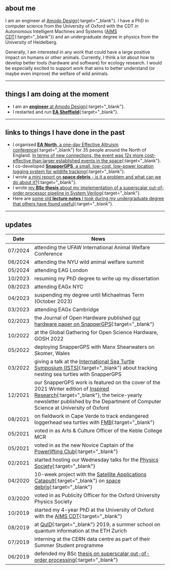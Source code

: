 ## about me

I am an engineer at [Amodo Design](https://www.amododesign.com/){:target="\_blank"}. I have a PhD in computer science from the University of Oxford with the CDT in Autonomous Intelligent Machines and Systems ([AIMS CDT](https://aims.robots.ox.ac.uk/){:target="\_blank"}) and an undergraduate degree in physics from the University of Heidelberg.

Generally, I am interested in any work that could have a large positive impact on humans or other animals. Currently, I think a lot about how to develop better tools (hardware and software) for ecology research. I would be especially excited to support work that aims to better understand (or maybe even improve) the welfare of wild animals.

<!-- My most recent project involved co-developing [SnapperGPS](https://twitter.com/SnapperGPS){:target="_blank"}, an open-source, low-cost, low-power GNSS location data logging system, specifically developed for tracking wild animals. My supervisor is [Prof Alex Rogers](http://www.cs.ox.ac.uk/people/alex.rogers/){:target="_blank"}. -->

<!-- I want to use my career to improve wellbeing now and in the future. I think that I can currently have the highest impact by researching potential new cause areas and effective interventions. I am also interested in developing potentially high-impact technologies (hardware and software). -->

<!-- Apart from my PhD work, I am currently trying to understand if ecosystem collapse is a neglected existential risk. We currently have no technology to replace key ecosystem services, such as providing breathable air, safe water and pollination. It seems unclear how likely catastrophic ecosystem collapse is, although accelerating biodiversity loss is an alarming indicator that this risk is increasing rapidly. <br> -->

<!-- Another recent side interest of mine is how improving supply chains (particularly through local and distributed manufacturing) can drastically reduce the costs of humanitarian aid work. <br><br> -->

---

## things I am doing at the moment

- I am an [**engineer** at Amodo Design](https://www.amododesign.com/){:target="\_blank"}.
- I restarted and run [**EA Sheffield**](https://ea-sheffield.github.io/){:target="\_blank"}.


---

## links to things I have done in the past
- I organised [**EA North**, a one-day Effective Altruism conference](https://forum.effectivealtruism.org/posts/eQcpxyLfXoA8bXY6K/ea-north-2025-retrospective){:target="\_blank"} for 35 people around the North of England. [In terms of new connections, the event was 12x more cost-effective than larger established events in the space](https://forum.effectivealtruism.org/posts/m9sTFoAsE8dSnzoBt/untitled-draft-tr7p){:target="\_blank"}.
- I co-developed [**SnapperGPS**, a small, low-cost, low-power location logging system for wildlife tracking](https://amanda-matthes.github.io/SnapperGPS.html){:target="\_blank"}.
- I wrote [a mini report on **space debris** - is it a problem and what can we do about it?](https://amanda-matthes.github.io/space_debris.html){:target="\_blank"}.
- I wrote [my **BSc thesis** about my implementation of a superscalar out-of-order processor pipeline in System Verilog](https://amanda-matthes.github.io/exploiting_instruction_level_parallelism.html){:target="\_blank"}.
- Here are [some old **lecture notes** I took during my undergraduate degree that others have found useful](https://amanda-matthes.github.io/lecture_notes.html){:target="\_blank"}.
<!-- - [my printables account where I sometimes upload **3D designs**](https://www.printables.com/@AmandaMatthes_580418){:target="\_blank"} -->

<!-- ### hardware
### software
### writing
### research
### other -->
<!-- - [a German essay I wrote in school about the idea of light as a wave in the 19th century] -->
<!-- - [my volunteering and society involvement](https://amanda-matthes.github.io/volunteering.html) -->
<!-- - [some fun 3D models]() -->

---

## updates

| Date    | News                                                                                                                                                                                                                                                                              |
| ------- | --------------------------------------------------------------------------------------------------------------------------------------------------------------------------------------------------------------------------------------------------------------------------------- |
| 07/2024 | attending the UFAW International Animal Welfare Conference                                                                                                                                                                                                                        |
| 06/2024 | attending the NYU wild animal welfare summit                                                                                                                                                                                                                                      |
| 05/2024 | attending EAG London                                                                                                                                                                                                                                                              |
| 10/2023 | resuming my PhD degree to write up my dissertation                                                                                                                                                                                                                                |
| 08/2023 | attending EAGx NYC                                                                                                                                                                                                                                                                |
| 04/2023 | suspending my degree until Michaelmas Term (October 2023)                                                                                                                                                                                                                         |
| 03/2023 | attending EAGx Cambridge                                                                                                                                                                                                                                                          |
| 02/2023 | the Journal of Open Hardware published [our hardware paper on SnapperGPS](https://openhardware.metajnl.com/articles/10.5334/joh.48){:target="\_blank"}                                                                                                                            |
| 10/2022 | at the Global Gathering for Open Science Hardware, GOSH 2022                                                                                                                                                                                                                      |
| 05/2022 | deploying SnapperGPS with Manx Shearwaters on Skomer, Wales                                                                                                                                                                                                                       |
| 03/2022 | giving a talk at the [International Sea Turtle Symposium (ISTS)](https://www.ists40perth.com.au/){:target="\_blank"} about tracking nesting sea turtles with SnapperGPS                                                                                                           |
| 12/2021 | our SnapperGPS work is featured on the cover of the 2021 Winter edition of [Inspired Research](https://www.cs.ox.ac.uk/news-events/inspiredresearch.html){:target="\_blank"}, the twice-yearly newsletter published by the Department of Computer Science at University of Oxford |
| 08/2021 | on fieldwork in Cape Verde to track endangered loggerhead sea turtles with [FMB](https://fmb-maio.org/){:target="\_blank"}                                                                                                                                                        |
| 05/2021 | voted in as Arts & Culture Officer of the Keble College MCR                                                                                                                                                                                                                       |
| 05/2021 | voted in as the new Novice Captain of the [Powerlifting Club](https://www.ouplc.co.uk/){:target="\_blank"}                                                                                                                                                                        |
| 02/2021 | started hosting our Wednesday talks for the [Physics Society](https://oxford-physsoc.com/){:target="\_blank"}                                                                                                                                                                     |
| 04/2020 | 10-week project with the [Satellite Applications Catapult](https://sa.catapult.org.uk/){:target="\_blank"} on [space debris](https://amanda-matthes.github.io/space_debris.html){:target="\_blank"}                                                                               |
| 03/2020 | voted in as Publicity Officer for the Oxford University Physics Society                                                                                                                                                                                                           |
| 10/2019 | started my 4-year PhD at the University of Oxford with the [AIMS CDT](https://aims.robots.ox.ac.uk/){:target="\_blank"}                                                                                                                                                           |
| 08/2019 | at [QuID](https://qid.ethz.ch/){:target="\_blank"} 2019, a summer school on quantum information at the ETH Zurich                                                                                                                                                                 |
| 07/2019 | interning at the CERN data centre as part of their Summer Student programme                                                                                                                                                                                                       |
| 06/2019 | defended my BSc [thesis on superscalar out-of-order processing](https://amanda-matthes.github.io/exploiting_instruction_level_parallelism.html){:target="\_blank"}                                                                                                                |
